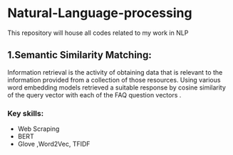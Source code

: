 # Natural-Language-processing
This repository will house all codes related to my work in NLP

## 1.Semantic Similarity Matching:
Information retrieval is the activity of obtaining data that is relevant to the information provided from a collection of those resources.
Using various word embedding models retrieved a suitable response by cosine similarity of the query vector with each of the FAQ question vectors .
### Key skills:
* Web Scraping
* BERT
* Glove ,Word2Vec, TFIDF

